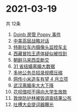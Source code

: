# 2021-03-19
  共 12条

  <!-- BEGIN -->
  <!-- 最后更新时间:Fri Mar 19 2021 07:08:59 GMT+0000 (Coordinated Universal Time) -->
  1. [Doinb 房管 Poppy 事件](https://www.zhihu.com/search?q=doinb)
1. [中美高层战略对话](https://www.zhihu.com/search?q=中美对话)
1. [特斯拉车内摄像头监控车主](https://www.zhihu.com/search?q=特斯拉)
1. [西藏冒险王遗体疑似被找到](https://www.zhihu.com/search?q=西藏冒险王)
1. [朝鲜马来西亚断交](https://www.zhihu.com/search?q=朝鲜马来西亚)
1. [31 省结婚离婚大数据](https://www.zhihu.com/search?q=结婚率)
1. [多地公务员招录规模压缩](https://www.zhihu.com/search?q=公务员)
1. [网传小米造车有望 4 月立项](https://www.zhihu.com/search?q=小米)
1. [武汉离婚率大大下降](https://www.zhihu.com/search?q=离婚冷静期)
1. [花呗借呗不得向大学生放款](https://www.zhihu.com/search?q=花呗)
1. [敦煌防护林被毁调查结果公布](https://www.zhihu.com/search?q=敦煌防护林)
1. [吐槽大会提词器曝光](https://www.zhihu.com/search?q=吐槽大会)
  <!-- END -->
  